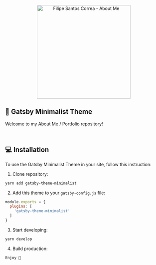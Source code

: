 <div align="center">
  <a href="https://santoscorrea.com">
    <img alt="Filipe Santos Correa - About Me" src="https://user-images.githubusercontent.com/3514796/55683989-79f20e00-5946-11e9-9893-6238244a8ab3.png" width="300" />
  </a>
</div>

## 👀 Gatsby Minimalist Theme

Welcome to my About Me / Portfolio repository!

<br/>

## 💻 Installation

To use the Gatsby Minimalist Theme in your site, follow this instruction:

1. Clone repository: 
```sh
yarn add gatsby-theme-minimalist
```

2. Add this theme to your ```gatsby-config.js``` file:
```js
module.exports = {
  plugins: [
    'gatsby-theme-minimalist'
  ]
}
```

3. Start developing: 
```sh
yarn develop
```

4. Build production: 
```sh
Enjoy 🎉
```

<br/>
